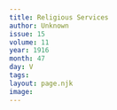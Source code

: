 ```yaml
---
title: Religious Services
author: Unknown
issue: 15
volume: 11
year: 1916
month: 47
day: V
tags:
layout: page.njk
image:
---
```



